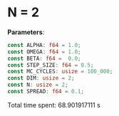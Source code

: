# N = 2

**Parameters**:

```rust
const ALPHA: f64 = 1.0;
const OMEGA: f64 = 1.0;
const BETA: f64 =  0.0;
const STEP_SIZE: f64 = 0.5;
const MC_CYCLES: usize = 100_000;
const DIM: usize = 2;
const N: usize = 2;
const SPREAD: f64 = 0.1;
```

Total time spent: 68.901917111 s
